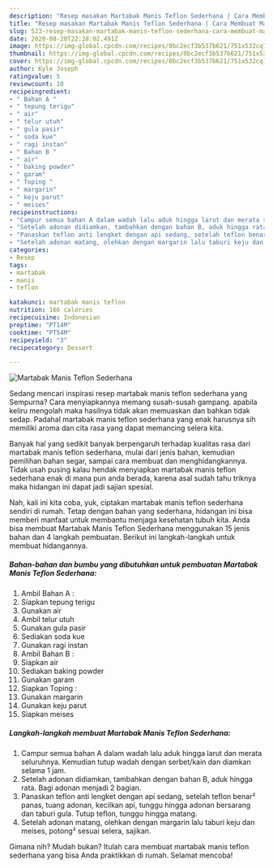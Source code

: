 ```yaml
---
description: "Resep masakan Martabak Manis Teflon Sederhana | Cara Membuat Martabak Manis Teflon Sederhana Yang Enak dan Simpel"
title: "Resep masakan Martabak Manis Teflon Sederhana | Cara Membuat Martabak Manis Teflon Sederhana Yang Enak dan Simpel"
slug: 523-resep-masakan-martabak-manis-teflon-sederhana-cara-membuat-martabak-manis-teflon-sederhana-yang-enak-dan-simpel
date: 2020-08-20T22:28:02.491Z
image: https://img-global.cpcdn.com/recipes/0bc2ecf3b537b621/751x532cq70/martabak-manis-teflon-sederhana-foto-resep-utama.jpg
thumbnail: https://img-global.cpcdn.com/recipes/0bc2ecf3b537b621/751x532cq70/martabak-manis-teflon-sederhana-foto-resep-utama.jpg
cover: https://img-global.cpcdn.com/recipes/0bc2ecf3b537b621/751x532cq70/martabak-manis-teflon-sederhana-foto-resep-utama.jpg
author: Kyle Joseph
ratingvalue: 5
reviewcount: 10
recipeingredient:
- " Bahan A "
- " tepung terigu"
- " air"
- " telur utuh"
- " gula pasir"
- " soda kue"
- " ragi instan"
- " Bahan B "
- " air"
- " baking powder"
- " garam"
- " Toping "
- " margarin"
- " keju parut"
- " meises"
recipeinstructions:
- "Campur semua bahan A dalam wadah lalu aduk hingga larut dan merata seluruhnya. Kemudian tutup wadah dengan serbet/kain dan diamkan selama 1 jam."
- "Setelah adonan didiamkan, tambahkan dengan bahan B, aduk hingga rata. Bagi adonan menjadi 2 bagian."
- "Panaskan teflon anti lengket dengan api sedang, setelah teflon benar² panas, tuang adonan, kecilkan api, tunggu hingga adonan bersarang dan taburi gula. Tutup teflon, tunggu hingga matang."
- "Setelah adonan matang, olehkan dengan margarin lalu taburi keju dan meises, potong² sesuai selera, sajikan."
categories:
- Resep
tags:
- martabak
- manis
- teflon

katakunci: martabak manis teflon 
nutrition: 166 calories
recipecuisine: Indonesian
preptime: "PT14M"
cooktime: "PT54M"
recipeyield: "3"
recipecategory: Dessert

---
```



![Martabak Manis Teflon Sederhana](https://img-global.cpcdn.com/recipes/0bc2ecf3b537b621/751x532cq70/martabak-manis-teflon-sederhana-foto-resep-utama.jpg)

Sedang mencari inspirasi resep martabak manis teflon sederhana yang Sempurna? Cara menyiapkannya memang susah-susah gampang. apabila keliru mengolah maka hasilnya tidak akan memuaskan dan bahkan tidak sedap. Padahal martabak manis teflon sederhana yang enak harusnya sih memiliki aroma dan cita rasa yang dapat memancing selera kita.

Banyak hal yang sedikit banyak berpengaruh terhadap kualitas rasa dari martabak manis teflon sederhana, mulai dari jenis bahan, kemudian pemilihan bahan segar, sampai cara membuat dan menghidangkannya. Tidak usah pusing kalau hendak menyiapkan martabak manis teflon sederhana enak di mana pun anda berada, karena asal sudah tahu triknya maka hidangan ini dapat jadi sajian spesial.




Nah, kali ini kita coba, yuk, ciptakan martabak manis teflon sederhana sendiri di rumah. Tetap dengan bahan yang sederhana, hidangan ini bisa memberi manfaat untuk membantu menjaga kesehatan tubuh kita. Anda bisa membuat Martabak Manis Teflon Sederhana menggunakan 15 jenis bahan dan 4 langkah pembuatan. Berikut ini langkah-langkah untuk membuat hidangannya.

<!--inarticleads1-->

##### Bahan-bahan dan bumbu yang dibutuhkan untuk pembuatan Martabak Manis Teflon Sederhana:

1. Ambil  Bahan A :
1. Siapkan  tepung terigu
1. Gunakan  air
1. Ambil  telur utuh
1. Gunakan  gula pasir
1. Sediakan  soda kue
1. Gunakan  ragi instan
1. Ambil  Bahan B :
1. Siapkan  air
1. Sediakan  baking powder
1. Gunakan  garam
1. Siapkan  Toping :
1. Gunakan  margarin
1. Gunakan  keju parut
1. Siapkan  meises




<!--inarticleads2-->

##### Langkah-langkah membuat Martabak Manis Teflon Sederhana:

1. Campur semua bahan A dalam wadah lalu aduk hingga larut dan merata seluruhnya. Kemudian tutup wadah dengan serbet/kain dan diamkan selama 1 jam.
1. Setelah adonan didiamkan, tambahkan dengan bahan B, aduk hingga rata. Bagi adonan menjadi 2 bagian.
1. Panaskan teflon anti lengket dengan api sedang, setelah teflon benar² panas, tuang adonan, kecilkan api, tunggu hingga adonan bersarang dan taburi gula. Tutup teflon, tunggu hingga matang.
1. Setelah adonan matang, olehkan dengan margarin lalu taburi keju dan meises, potong² sesuai selera, sajikan.




Gimana nih? Mudah bukan? Itulah cara membuat martabak manis teflon sederhana yang bisa Anda praktikkan di rumah. Selamat mencoba!
